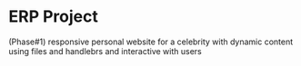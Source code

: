 # ERP Project

(Phase#1)
responsive personal website for a celebrity with dynamic content using files and handlebrs and interactive with users
